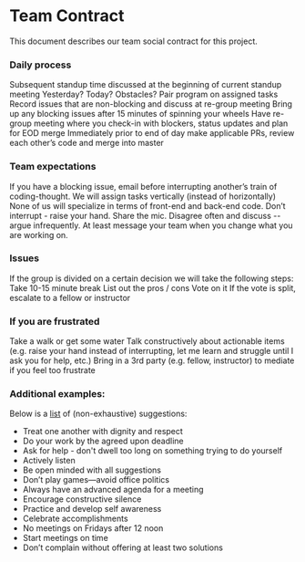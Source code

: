 # Team Contract
This document describes our team social contract for this project.

### Daily process

Subsequent standup time discussed at the beginning of current standup meeting Yesterday? Today? Obstacles? Pair program on assigned tasks Record issues that are non-blocking and discuss at re-group meeting Bring up any blocking issues after 15 minutes of spinning your wheels Have re-group meeting where you check-in with blockers, status updates and plan for EOD merge Immediately prior to end of day make applicable PRs, review each other’s code and merge into master

### Team expectations

If you have a blocking issue, email before interrupting another’s train of coding-thought. We will assign tasks vertically (instead of horizontally) None of us will specialize in terms of front-end and back-end code. Don’t interrupt - raise your hand. Share the mic. Disagree often and discuss -- argue infrequently. At least message your team when you change what you are working on.

### Issues

If the group is divided on a certain decision we will take the following steps: Take 10-15 minute break List out the pros / cons Vote on it If the vote is split, escalate to a fellow or instructor

### If you are frustrated

Take a walk or get some water Talk constructively about actionable items (e.g. raise your hand instead of interrupting, let me learn and struggle until I ask you for help, etc.) Bring in a 3rd party (e.g. fellow, instructor) to mediate if you feel too frustrate


### Additional examples: 
Below is a [list](https://blog.saberr.com/team-norms-behaviors) of (non-exhaustive) suggestions:

- Treat one another with dignity and respect
- Do your work by the agreed upon deadline
- Ask for help - don't dwell too long on something trying to do yourself
- Actively listen 
- Be open minded with all suggestions
- Don’t play games—avoid office politics
- Always have an advanced agenda for a meeting
- Encourage constructive silence
- Practice and develop self awareness
- Celebrate accomplishments 
- No meetings on Fridays after 12 noon
- Start meetings on time
- Don’t complain without offering at least two solutions
